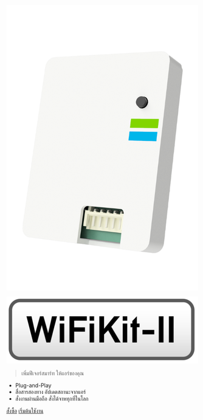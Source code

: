 <!-- _coverpage.md -->

![img](../img/WiFiKit-II%20Case%20v10.png ':size=250')

![img](../img/wifikit-logo.png ':size=200')

<!-- # WiFiKit-II -->

> เพิ่มฟีเจอร์สมาร์ท ให้แอร์ของคุณ

- Plug-and-Play
- สื่อสารสองทาง อัปเดตสถานะจากแอร์
- สั่งงานผ่านมือถือ สั่งได้จาหทุกที่ในโลก

[สั้งซื้อ](https://shopee.co.th/maxmacstn)
[เริ่มต้นใชังาน](#เกี่ยวกับ-WiFiKit-II)